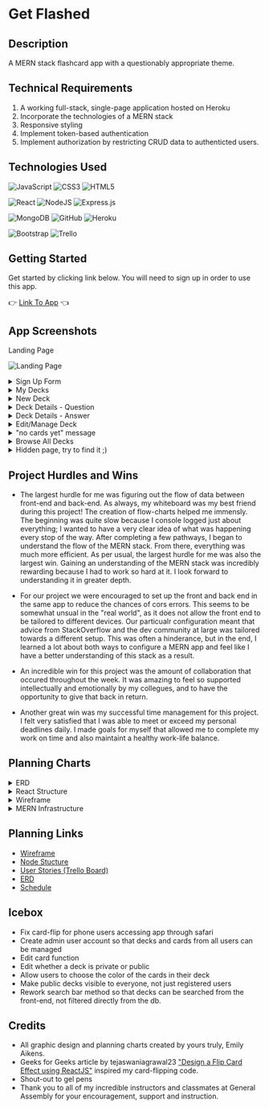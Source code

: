 # Get Flashed

## Description

A MERN stack flashcard app with a questionably appropriate theme.

## Technical Requirements
1. A working full-stack, single-page application hosted on Heroku
2. Incorporate the technologies of a MERN stack
3. Responsive styling
4. Implement token-based authentication
5. Implement authorization by restricting CRUD data to authenticted users.

## Technologies Used

![JavaScript](https://img.shields.io/badge/javascript-%23323330.svg?style=for-the-badge&logo=javascript&logoColor=%23F7DF1E)
![CSS3](https://img.shields.io/badge/css3-%231572B6.svg?style=for-the-badge&logo=css3&logoColor=white)
![HTML5](https://img.shields.io/badge/html5-%23E34F26.svg?style=for-the-badge&logo=html5&logoColor=white)

![React](https://img.shields.io/badge/react-%2320232a.svg?style=for-the-badge&logo=react&logoColor=%2361DAFB)
![NodeJS](https://img.shields.io/badge/node.js-6DA55F?style=for-the-badge&logo=node.js&logoColor=white)
![Express.js](https://img.shields.io/badge/express.js-%23404d59.svg?style=for-the-badge&logo=express&logoColor=%2361DAFB)

![MongoDB](https://img.shields.io/badge/MongoDB-%234ea94b.svg?style=for-the-badge&logo=mongodb&logoColor=white)
![GitHub](https://img.shields.io/badge/github-%23121011.svg?style=for-the-badge&logo=github&logoColor=white)
![Heroku](https://img.shields.io/badge/heroku-%23430098.svg?style=for-the-badge&logo=heroku&logoColor=white)

![Bootstrap](https://img.shields.io/badge/bootstrap-%23563D7C.svg?style=for-the-badge&logo=bootstrap&logoColor=white)
![Trello](https://img.shields.io/badge/Trello-%23026AA7.svg?style=for-the-badge&logo=Trello&logoColor=white)

## Getting Started

Get started by clicking link below. You will need to sign up in order to use this app.

:point_right:  [Link To App](https://project-4-flashcards.herokuapp.com/)  :point_left:

## App Screenshots

Landing Page

![Landing Page](https://i.imgur.com/6JxyPnC.png)

<details>
    <summary>Sign Up Form</summary>
    <img src="https://i.imgur.com/XKTcjLN.png" />
</details>
<details>
    <summary>My Decks</summary>
    <img src="https://i.imgur.com/BfIR6Nb.png" />
</details>
<details>
    <summary>New Deck</summary>
    <img src="https://i.imgur.com/uX1hFSy.png" />
</details>
<details>
    <summary>Deck Details - Question</summary>
    <img src="https://i.imgur.com/D337nh6.png" />
</details>
<details>
    <summary>Deck Details - Answer</summary>
    <img src="https://i.imgur.com/2Liux3t.png" />
</details>
<details>
    <summary>Edit/Manage Deck</summary>
    <img src="https://i.imgur.com/qVgugEK.png" />
</details>
<details>
    <summary>"no cards yet" message</summary>
    <img src="https://i.imgur.com/3vELc9c.png" />
</details>
<details>
    <summary>Browse All Decks</summary>
    <img src="https://i.imgur.com/U8mob4N.png" />
</details>
<details>
    <summary>Hidden page, try to find it ;)</summary>
    <img src="https://i.imgur.com/xJrXx1n.png" />
</details>

## Project Hurdles and Wins

* The largest hurdle for me was figuring out the flow of data between front-end and back-end. As always, my whiteboard was my best friend during this project! The creation of flow-charts helped me immensly. The beginning was quite slow because I console logged just about everything; I wanted to have a very clear idea of what was happening every stop of the way. After completing a few pathways, I began to understand the flow of the MERN stack. From there, everything was much more efficient. As per usual, the largest hurdle for me was also the largest win. Gaining an understanding of the MERN stack was incredibly rewarding because I had to work so hard at it. I look forward to understanding it in greater depth. 

* For our project we were encouraged to set up the front and back end in the same app to reduce the chances of cors errors. This seems to be somewhat unsual in the "real world", as it does not allow the front end to be tailored to different devices. Our particualr configuration meant that advice from StackOverflow and the dev community at large was tailored towards a different setup. This was often a hinderance, but in the end, I learned a lot about both ways to configure a MERN app and feel like I have a better understanding of this stack as a result.

* An incredible win for this project was the amount of collaboration that occured throughout the week. It was amazing to feel so supported intellectually and emotionally by my collegues, and to have the opportunity to give that back in return. 

* Another great win was my successful time management for this project. I felt very satisfied that I was able to meet or exceed my personal deadlines daily. I made goals for myself that allowed me to complete my work on time and also maintaint a healthy work-life balance.

## Planning Charts

<details>
    <summary>ERD</summary>
    <img src="https://i.imgur.com/hnOgkcX.png" />
</details>
<details>
    <summary>React Structure</summary>
    <img src="https://i.imgur.com/yG41c4j.png" />
</details>
<details>
    <summary>Wireframe</summary>
    <img src="https://i.imgur.com/1k857Pc.png" />
</details>
<details>
    <summary>MERN Infrastructure</summary>
    <img src="https://i.imgur.com/fGPreSn.png" />
</details>

## Planning Links

* [Wireframe](https://miro.com/welcomeonboard/NXJFNDJFUW1lcGt2M3IwdEFsWE9wd3BObHRYREdoUkxUWEU1aE9TSlpUTjVlcTFnNGxrYkxTb1ZhVkFoSllsenwzNDU4NzY0NTM1MTIyNTIxNDU4fDI=?share_link_id=724065956399)
* [Node Stucture](https://miro.com/welcomeonboard/YnR3ZVZaVEl1TFJ1RDlRZjFyN0JMMmN4Y1F6ZGJ6U0lKUVBWemJsZlI3cDZwTkh1bkxXRHZhaldtdDVhT1JRd3wzNDU4NzY0NTM1MTIyNTIxNDU4fDI=?share_link_id=117209561511)
* [User Stories (Trello Board)](https://trello.com/invite/b/HA1qu3Vl/919001ab6f853873e4bc4f6ff3bdb1cf/flash-cards)
* [ERD](https://lucid.app/lucidchart/fcf35611-398b-4579-8971-844640e3b2c6/edit?viewport_loc=331%2C44%2C2538%2C1278%2C0_0&invitationId=inv_4faf9f55-d8e3-4847-bf63-3dcf33cc5af7#)
* [Schedule](https://docs.google.com/document/d/15rQwSTU4ct8N-uArGpP3mbf4cgFasZAvbza889pW_wM/edit?usp=sharing)

## Icebox

* Fix card-flip for phone users accessing app through safari
* Create admin user account so that decks and cards from all users can be managed
* Edit card function
* Edit whether a deck is private or public
* Allow users to choose the color of the cards in their deck
* Make public decks visible to everyone, not just registered users
* Rework search bar method so that decks can be searched from the front-end, not filtered directly from the db. 

## Credits

* All graphic design and planning charts created by yours truly, Emily Aikens. 
* Geeks for Geeks article by tejaswaniagrawal23 ["Design a Flip Card Effect using ReactJS"](https://www.geeksforgeeks.org/design-a-flip-card-effect-using-reactjs/) inspired my card-flipping code. 
* Shout-out to gel pens
* Thank you to all of my incredible instructors and classmates at General Assembly for your encouragement, support and instruction.